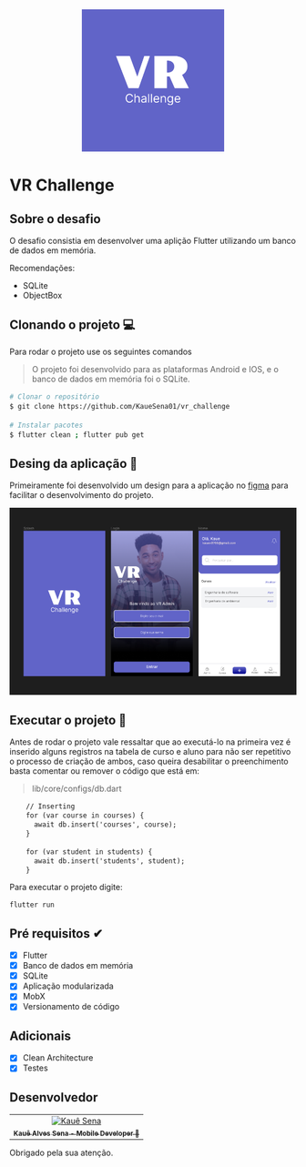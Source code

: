 <div align="center">
  <img src=".github/android_12.png" alt="VR" height="250px">
</div>

# VR Challenge

## Sobre o desafio

O desafio consistia em desenvolver uma aplição Flutter utilizando um banco de dados em memória.

Recomendações:

* SQLite
* ObjectBox

## Clonando o projeto 💻

Para rodar o projeto use os seguintes comandos
> O projeto foi desenvolvido para as plataformas Android e IOS, e o banco de dados em memória foi o SQLite.

```bash
# Clonar o repositório
$ git clone https://github.com/KaueSena01/vr_challenge

# Instalar pacotes
$ flutter clean ; flutter pub get
```

## Desing da aplicação 📱

Primeiramente foi desenvolvido um design para a aplicação no [figma](https://www.figma.com/file/Cu3hoo74JaogGkvVarq8kY/Untitled?type=design&node-id=0-1) para facilitar o desenvolvimento do projeto.

<div>
    <img width="700" alt="" src=".github/banner_figma.png">
</div>

## Executar o projeto 🚀

Antes de rodar o projeto vale ressaltar que ao executá-lo na primeira vez é inserido alguns registros na tabela de curso e aluno para não ser repetitivo o processo de criação de ambos, caso queira desabilitar o preenchimento basta comentar ou remover o código que está em:

> lib/core/configs/db.dart

```
    // Inserting
    for (var course in courses) {
      await db.insert('courses', course);
    }

    for (var student in students) {
      await db.insert('students', student);
    }
```

Para executar o projeto digite:

```bash
flutter run
```

## Pré requisitos ✔

* [x] Flutter
* [x] Banco de dados em memória
* [x] SQLite
* [x] Aplicação modularizada
* [x] MobX
* [x] Versionamento de código

## Adicionais

* [x] Clean Architecture
* [x] Testes

## Desenvolvedor

<table>
  <tr>
    <td align="center">
      <a href="https://github.com/KaueSena01">
        <img src="https://avatars.githubusercontent.com/u/86299739?s=400&u=79241537628ffd14ff1f80a584669a9b491e7bc1&v=4" width="100px;" alt="Kauê Sena"/><br>
        <sub>
          <b>Kauê Alves Sena - Mobile Developer 💙</b>
        </sub>
      </a>
    </td>
  </tr>
</table>

Obrigado pela sua atenção.
